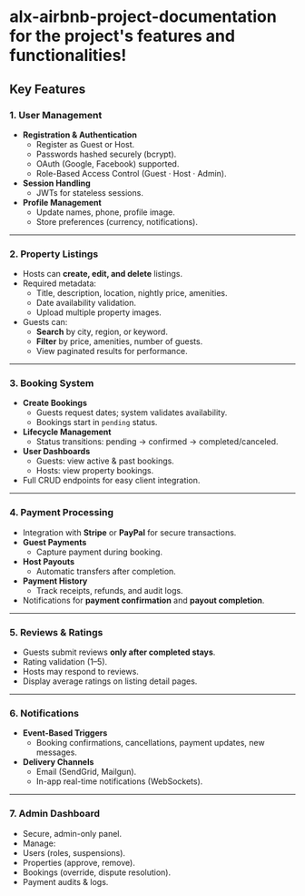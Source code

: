# alx-airbnb-project-documentation for the project's features and functionalities!


## Key Features

### 1. User Management
- **Registration & Authentication**
  - Register as Guest or Host.
  - Passwords hashed securely (bcrypt).
  - OAuth (Google, Facebook) supported.
  - Role-Based Access Control (Guest · Host · Admin).
- **Session Handling**
  - JWTs for stateless sessions.
- **Profile Management**
  - Update names, phone, profile image.
  - Store preferences (currency, notifications).

---

### 2. Property Listings
- Hosts can **create, edit, and delete** listings.
- Required metadata:
  - Title, description, location, nightly price, amenities.
  - Date availability validation.
  - Upload multiple property images.
- Guests can:
  - **Search** by city, region, or keyword.
  - **Filter** by price, amenities, number of guests.
  - View paginated results for performance.

---

### 3. Booking System
- **Create Bookings**
  - Guests request dates; system validates availability.
  - Bookings start in `pending` status.
- **Lifecycle Management**
  - Status transitions: pending → confirmed → completed/canceled.
- **User Dashboards**
  - Guests: view active & past bookings.
  - Hosts: view property bookings.
- Full CRUD endpoints for easy client integration.

---

### 4. Payment Processing
- Integration with **Stripe** or **PayPal** for secure transactions.
- **Guest Payments**
  - Capture payment during booking.
- **Host Payouts**
  - Automatic transfers after completion.
- **Payment History**
  - Track receipts, refunds, and audit logs.
- Notifications for **payment confirmation** and **payout completion**.

---

### 5. Reviews & Ratings
- Guests submit reviews **only after completed stays**.
- Rating validation (1–5).
- Hosts may respond to reviews.
- Display average ratings on listing detail pages.

---

### 6. Notifications
- **Event-Based Triggers**
  - Booking confirmations, cancellations, payment updates, new messages.
- **Delivery Channels**
  - Email (SendGrid, Mailgun).
  - In-app real-time notifications (WebSockets).

---

### 7. Admin Dashboard
- Secure, admin-only panel.
 - Manage:
  - Users (roles, suspensions).
  - Properties (approve, remove).
  - Bookings (override, dispute resolution).
  - Payment audits & logs.
